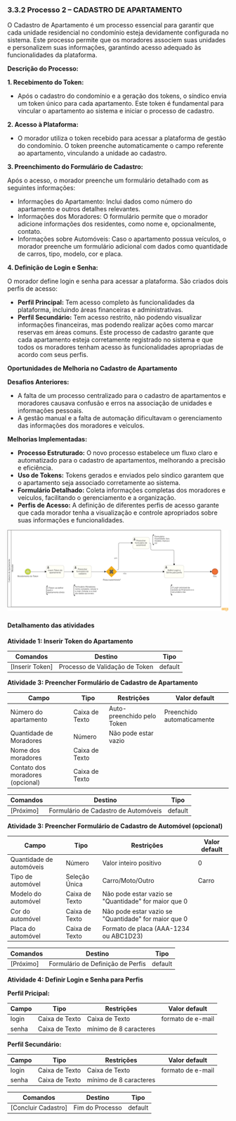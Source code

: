 ### 3.3.2 Processo 2 – CADASTRO DE APARTAMENTO

O Cadastro de Apartamento é um processo essencial para garantir que cada unidade residencial no condomínio esteja devidamente configurada no sistema. Este processo permite que os moradores associem suas unidades e personalizem suas informações, garantindo acesso adequado às funcionalidades da plataforma.

**Descrição do Processo:**

**1. Recebimento do Token:**

* Após o cadastro do condomínio e a geração dos tokens, o síndico envia um token único para cada apartamento. Este token é fundamental para vincular o apartamento ao sistema e iniciar o processo de cadastro.

**2. Acesso à Plataforma:**

* O morador utiliza o token recebido para acessar a plataforma de gestão do condomínio. O token preenche automaticamente o campo referente ao apartamento, vinculando a unidade ao cadastro.

**3. Preenchimento do Formulário de Cadastro:**

Após o acesso, o morador preenche um formulário detalhado com as seguintes informações:

* Informações do Apartamento: Inclui dados como número do apartamento e outros detalhes relevantes.
* Informações dos Moradores: O formulário permite que o morador adicione informações dos residentes, como nome e, opcionalmente, contato.
* Informações sobre Automóveis: Caso o apartamento possua veículos, o morador preenche um formulário adicional com dados como quantidade de carros, tipo, modelo, cor e placa.
  
**4. Definição de Login e Senha:**

O morador define login e senha para acessar a plataforma. São criados dois perfis de acesso:

* **Perfil Principal:** Tem acesso completo às funcionalidades da plataforma, incluindo áreas financeiras e administrativas.
* **Perfil Secundário:** Tem acesso restrito, não podendo visualizar informações financeiras, mas podendo realizar ações como marcar reservas em áreas comuns.
Este processo de cadastro garante que cada apartamento esteja corretamente registrado no sistema e que todos os moradores tenham acesso às funcionalidades apropriadas de acordo com seus perfis.

**Oportunidades de Melhoria no Cadastro de Apartamento**

**Desafios Anteriores:**

* A falta de um processo centralizado para o cadastro de apartamentos e moradores causava confusão e erros na associação de unidades e informações pessoais.
* A gestão manual e a falta de automação dificultavam o gerenciamento das informações dos moradores e veículos.

**Melhorias Implementadas:**

* **Processo Estruturado:** O novo processo estabelece um fluxo claro e automatizado para o cadastro de apartamentos, melhorando a precisão e eficiência.
* **Uso de Tokens:** Tokens gerados e enviados pelo síndico garantem que o apartamento seja associado corretamente ao sistema.
* **Formulário Detalhado:** Coleta informações completas dos moradores e veículos, facilitando o gerenciamento e a organização.
* **Perfis de Acesso:** A definição de diferentes perfis de acesso garante que cada morador tenha a visualização e controle apropriados sobre suas informações e funcionalidades.

![Modelo BPMN do Processo 2](images/processo-2-cadastro-de-apartamento.png "Modelo BPMN do Processo 2.")

#### Detalhamento das atividades

**Atividade 1: Inserir Token do Apartamento**

| **Comandos**         |  **Destino**                   | **Tipo**          |
| ---                  | ---                            | ---               |
|[Inserir Token] | Processo de Validação de Token  | default |


**Atividade 3: Preencher Formulário de Cadastro de Apartamento**

| **Campo**       | **Tipo**         | **Restrições** | **Valor default** |
| ---             | ---              | ---            | ---               |
| Número do apartamento | Caixa de Texto  |  Auto-preenchido pelo Token | Preenchido automaticamente  |
| Quantidade de Moradores |   Número  | Não pode estar vazio   |                   |
| Nome dos moradores |  Caixa de Texto   |                |                   |
|  Contato dos moradores (opcional)  |  Caixa de Texto   |                |                   |

| **Comandos**         |  **Destino**                   | **Tipo**          |
| ---                  | ---                            | ---               |
|[Próximo] | Formulário de Cadastro de Automóveis | default |

**Atividade 3: Preencher Formulário de Cadastro de Automóvel (opcional)**

| **Campo**       | **Tipo**         | **Restrições** | **Valor default** |
| ---             | ---              | ---            | ---               |
| Quantidade de automóveis | Número  |	Valor inteiro positivo|    0   |
| Tipo de automóvel |  Seleção Única  |  Carro/Moto/Outro  |  	Carro   |
| Modelo do automóvel  |  	Caixa de Texto | Não pode estar vazio se "Quantidade" for maior que 0  |                   |
| Cor do automóvel | 	Caixa de Texto | Não pode estar vazio se "Quantidade" for maior que 0|                   |
| Placa do automóvel	  | 	Caixa de Texto| Formato de placa (AAA-1234 ou ABC1D23) |                   |


| **Comandos**         |  **Destino**                   | **Tipo**          |
| ---                  | ---                            | ---               |
| [Próximo] | Formulário de Definição de Perfis |default |


**Atividade 4: Definir Login e Senha para Perfis**

**Perfil Pricipal:**

| **Campo**       | **Tipo**         | **Restrições** | **Valor default** |
| ---             | ---              | ---            | ---               |
| login  | Caixa de Texto |   Caixa de Texto | formato de e-mail	  |  |
|     senha            |  Caixa de Texto   |               mínimo de 8 caracteres |                   |

**Perfil Secundário:**

| **Campo**       | **Tipo**         | **Restrições** | **Valor default** |
| ---             | ---              | ---            | ---               |
| login  | Caixa de Texto |   Caixa de Texto | formato de e-mail	  |  |
|     senha            |  Caixa de Texto   |               mínimo de 8 caracteres |                   |


| **Comandos**         |  **Destino**                   | **Tipo**          |
| ---                  | ---                            | ---               |
| [Concluir Cadastro] | Fim do Processo  | default |
   

